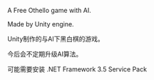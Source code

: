 A Free Othello game with AI.

Made by Unity engine.


Unity制作的与AI下黑白棋的游戏。

今后会不定期升级AI算法。

可能需要安装 .NET Framework 3.5 Service Pack
